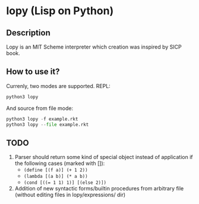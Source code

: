 # lopy (Lisp on Python)
## Description
Lopy is an MIT Scheme interpreter which creation was inspired by SICP book. 
## How to use it?
Currenly, two modes are supported. 
REPL:
```python
python3 lopy
```
And source from file mode:
```python
python3 lopy -f example.rkt
python3 lopy --file example.rkt
```
## TODO
1. Parser should return some kind of special object instead of application if the following cases (marked with []):
    * ```(define [(f a)] (+ 1 2)) ``` 
    * ```(lambda [(a b)] (* a b))```
    * ```(cond [((= 1 1) 1)] [(else 2)])```
2. Addition of new syntactic forms/builtin procedures from arbitrary file (without editing files in lopy/expressions/ dir)
